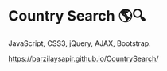 # Country Search 🌎🔍
JavaScript, CSS3, jQuery, AJAX, Bootstrap.

https://barzilaysapir.github.io/CountrySearch/
